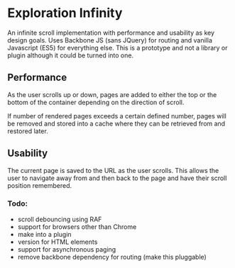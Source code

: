 # Exploration Infinity

An infinite scroll implementation with performance and usability as key design goals. Uses
Backbone JS (sans JQuery) for routing and vanilla Javascript (ES5) for everything else.
This is a prototype and not a library or plugin although it could be turned into one.

## Performance

As the user scrolls up or down, pages are added to either the top or the bottom of the container
depending on the direction of scroll.

If number of rendered pages exceeds a certain defined number, pages will be removed and stored
into a cache where they can be retrieved from and restored later.



## Usability
The current page is saved to the URL as the user scrolls. This allows the user to navigate away from and then back to the
page and have their scroll position remembered.

### Todo:
* scroll debouncing using RAF
* support for browsers other than Chrome
* make into a plugin
* version for HTML elements
* support for asynchronous paging
* remove backbone dependency for routing (make this pluggable)